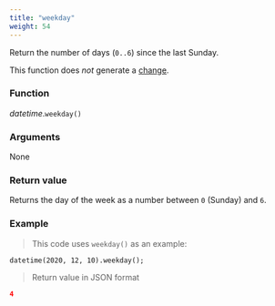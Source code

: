 ```yaml
---
title: "weekday"
weight: 54
---
```


Return the number of days (`0..6`) since the last Sunday.

This function does *not* generate a [change](../../../overview/changes).

### Function

*datetime*.`weekday()`

### Arguments

None

### Return value

Returns the day of the week as a number between `0` (Sunday) and `6`.

### Example

> This code uses `weekday()` as an example:

```thingsdb,json_response
datetime(2020, 12, 10).weekday();
```

> Return value in JSON format

```json
4
```


